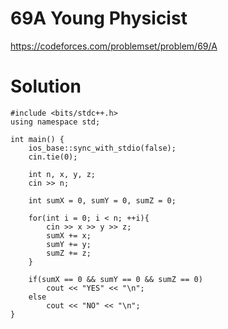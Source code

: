# 69A	Young Physicist

https://codeforces.com/problemset/problem/69/A

# Solution

```
#include <bits/stdc++.h>
using namespace std;

int main() {
    ios_base::sync_with_stdio(false);
    cin.tie(0);

    int n, x, y, z;
    cin >> n;

    int sumX = 0, sumY = 0, sumZ = 0;

    for(int i = 0; i < n; ++i){
        cin >> x >> y >> z;
        sumX += x;
        sumY += y;
        sumZ += z;
    }

    if(sumX == 0 && sumY == 0 && sumZ == 0)
        cout << "YES" << "\n";
    else
        cout << "NO" << "\n";
}
```